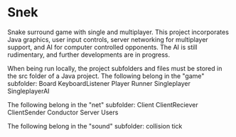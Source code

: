 # Snek
Snake surround game with single and multiplayer. This project incorporates Java graphics, user input controls, server networking for multiplayer support, and AI for computer controlled opponents. The AI is still rudimentary, and further developments are in progress.

When being run locally, the project subfolders and files must be stored in the src folder of a Java project. The following belong in the "game" subfolder:
Board
KeyboardListener
Player
Runner
Singleplayer
SingleplayerAI

The following belong in the "net" subfolder:
Client
ClientReciever
ClientSender
Conductor
Server
Users

The following belong in the "sound" subfolder:
collision
tick

